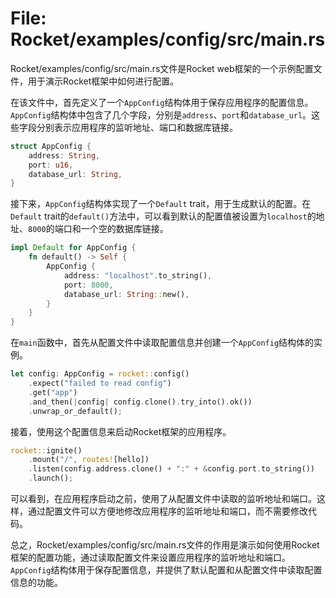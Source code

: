 # File: Rocket/examples/config/src/main.rs

Rocket/examples/config/src/main.rs文件是Rocket web框架的一个示例配置文件，用于演示Rocket框架中如何进行配置。

在该文件中，首先定义了一个`AppConfig`结构体用于保存应用程序的配置信息。`AppConfig`结构体中包含了几个字段，分别是`address`、`port`和`database_url`。这些字段分别表示应用程序的监听地址、端口和数据库链接。

```rust
struct AppConfig {
    address: String,
    port: u16,
    database_url: String,
}
```

接下来，`AppConfig`结构体实现了一个`Default` trait，用于生成默认的配置。在`Default` trait的`default()`方法中，可以看到默认的配置值被设置为`localhost`的地址、`8000`的端口和一个空的数据库链接。

```rust
impl Default for AppConfig {
    fn default() -> Self {
        AppConfig {
            address: "localhost".to_string(),
            port: 8000,
            database_url: String::new(),
        }
    }
}
```

在`main`函数中，首先从配置文件中读取配置信息并创建一个`AppConfig`结构体的实例。

```rust
let config: AppConfig = rocket::config()
    .expect("failed to read config")
    .get("app")
    .and_then(|config| config.clone().try_into().ok())
    .unwrap_or_default();
```

接着，使用这个配置信息来启动Rocket框架的应用程序。

```rust
rocket::ignite()
    .mount("/", routes![hello])
    .listen(config.address.clone() + ":" + &config.port.to_string())
    .launch();
```

可以看到，在应用程序启动之前，使用了从配置文件中读取的监听地址和端口。这样，通过配置文件可以方便地修改应用程序的监听地址和端口，而不需要修改代码。

总之，Rocket/examples/config/src/main.rs文件的作用是演示如何使用Rocket框架的配置功能，通过读取配置文件来设置应用程序的监听地址和端口。`AppConfig`结构体用于保存配置信息，并提供了默认配置和从配置文件中读取配置信息的功能。

